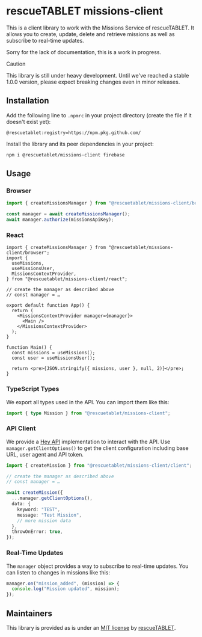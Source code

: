 # rescueTABLET missions-client

This is a client library to work with the Missions Service of rescueTABLET. It allows you to create, update, delete and retrieve missions as well as subscribe to real-time updates.

Sorry for the lack of documentation, this is a work in progress.

> [!CAUTION]
> This library is still under heavy development. Until we've reached a stable 1.0.0 version, please expect breaking changes even in minor releases.

## Installation

Add the following line to `.npmrc` in your project directory (create the file if it doesn't exist yet):

```
@rescuetablet:registry=https://npm.pkg.github.com/
```

Install the library and its peer dependencies in your project:

```bash
npm i @rescuetablet/missions-client firebase
```

## Usage

### Browser

```typescript
import { createMissionsManager } from "@rescuetablet/missions-client/browser";

const manager = await createMissionsManager();
await manager.authorize(missionsApiKey);
```

### React

```tsx
import { createMissionsManager } from "@rescuetablet/missions-client/browser";
import {
  useMissions,
  useMissionsUser,
  MissionsContextProvider,
} from "@rescuetablet/missions-client/react";

// create the manager as described above
// const manager = …

export default function App() {
  return (
    <MissionsContextProvider manager={manager}>
      <Main />
    </MissionsContextProvider>
  );
}

function Main() {
  const missions = useMissions();
  const user = useMissionsUser();

  return <pre>{JSON.stringify({ missions, user }, null, 2)}</pre>;
}
```

### TypeScript Types

We export all types used in the API. You can import them like this:

```typescript
import { type Mission } from "@rescuetablet/missions-client";
```

### API Client

We provide a [Hey API](https://heyapi.dev/) implementation to interact with the API. Use `manager.getClientOptions()` to get the client configuration including base URL, user agent and API token.

```typescript
import { createMission } from "@rescuetablet/missions-client/client";

// create the manager as described above
// const manager = …

await createMission({
  ...manager.getClientOptions(),
  data: {
    keyword: "TEST",
    message: "Test Mission",
    // more mission data
  },
  throwOnError: true,
});
```

### Real-Time Updates

The `manager` object provides a way to subscribe to real-time updates. You can listen to changes in missions like this:

```typescript
manager.on("mission_added", (mission) => {
  console.log("Mission updated", mission);
});
```

## Maintainers

This library is provided as is under an [MIT license](LICENSE) by [rescueTABLET](https://rescuetablet.de/).
